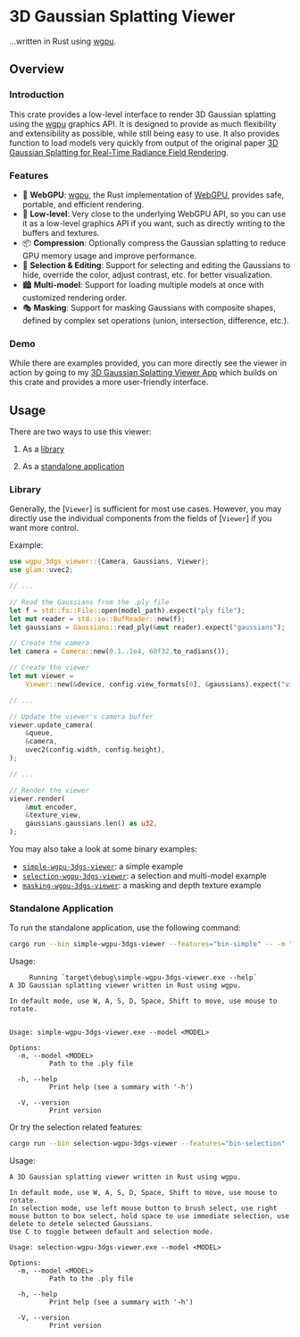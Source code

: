 # 3D Gaussian Splatting Viewer

...written in Rust using [wgpu](https://wgpu.rs/).

## Overview

### Introduction

This crate provides a low-level interface to render 3D Gaussian splatting using the [wgpu](https://wgpu.rs/) graphics API. It is designed to provide as much flexibility and extensibility as possible, while still being easy to use. It also provides function to load models very quickly from output of the original paper [3D Gaussian Splatting for Real-Time Radiance Field Rendering](https://repo-sam.inria.fr/fungraph/3d-gaussian-splatting/).

### Features

- 🎨 **WebGPU**: [wgpu](https://wgpu.rs/), the Rust implementation of [WebGPU](https://www.w3.org/TR/webgpu/), provides safe, portable, and efficient rendering.
- 🤖 **Low-level**: Very close to the underlying WebGPU API, so you can use it as a low-level graphics API if you want, such as directly writing to the buffers and textures.
- 📦 **Compression**: Optionally compress the Gaussian splatting to reduce GPU memory usage and improve performance.
- 🔎 **Selection & Editing**: Support for selecting and editing the Gaussians to hide, override the color, adjust contrast, etc. for better visualization.
- 🏙️ **Multi-model**: Support for loading multiple models at once with customized rendering order.
- 🎭 **Masking**: Support for masking Gaussians with composite shapes, defined by complex set operations (union, intersection, difference, etc.).

### Demo

While there are examples provided, you can more directly see the viewer in action by going to my [3D Gaussian Splatting Viewer App](https://github.com/lioqing/wgpu-3dgs-viewer-app) which builds on this crate and provides a more user-friendly interface.

## Usage

There are two ways to use this viewer:

1. As a [library](#library)

2. As a [standalone application](#standalone-application)

### Library

Generally, the [`Viewer`] is sufficient for most use cases. However, you may directly use the individual components from the fields of [`Viewer`] if you want more control.

Example:

```rust
use wgpu_3dgs_viewer::{Camera, Gaussians, Viewer};
use glam::uvec2;

// ...

// Read the Gaussians from the .ply file
let f = std::fs::File::open(model_path).expect("ply file");
let mut reader = std::io::BufReader::new(f);
let gaussians = Gaussians::read_ply(&mut reader).expect("gaussians");

// Create the camera
let camera = Camera::new(0.1..1e4, 60f32.to_radians());

// Create the viewer
let mut viewer =
    Viewer::new(&device, config.view_formats[0], &gaussians).expect("viewer");

// ...

// Update the viewer's camera buffer
viewer.update_camera(
    &queue,
    &camera,
    uvec2(config.width, config.height),
);

// ...

// Render the viewer
viewer.render(
    &mut encoder,
    &texture_view,
    gaussians.gaussians.len() as u32,
);
```

You may also take a look at some binary examples:

- [`simple-wgpu-3dgs-viewer`](./src/bin/simple.rs): a simple example
- [`selection-wgpu-3dgs-viewer`](./src/bin/selection.rs): a selection and multi-model example
- [`masking-wgpu-3dgs-viewer`](./src/bin/masking.rs): a masking and depth texture example

### Standalone Application

To run the standalone application, use the following command:

```sh
cargo run --bin simple-wgpu-3dgs-viewer --features="bin-simple" -- -m "path/to/model.ply"
```

Usage:

```text
     Running `target\debug\simple-wgpu-3dgs-viewer.exe --help`
A 3D Gaussian splatting viewer written in Rust using wgpu.

In default mode, use W, A, S, D, Space, Shift to move, use mouse to rotate.


Usage: simple-wgpu-3dgs-viewer.exe --model <MODEL>

Options:
  -m, --model <MODEL>
          Path to the .ply file

  -h, --help
          Print help (see a summary with '-h')

  -V, --version
          Print version
```

Or try the selection related features:

```sh
cargo run --bin selection-wgpu-3dgs-viewer --features="bin-selection" -- -m "path/to/model.ply"
```

Usage:

```text
A 3D Gaussian splatting viewer written in Rust using wgpu.

In default mode, use W, A, S, D, Space, Shift to move, use mouse to rotate.
In selection mode, use left mouse button to brush select, use right mouse button to box select, hold space to use immediate selection, use delete to detele selected Gaussians.
Use C to toggle between default and selection mode.

Usage: selection-wgpu-3dgs-viewer.exe --model <MODEL>

Options:
  -m, --model <MODEL>
          Path to the .ply file

  -h, --help
          Print help (see a summary with '-h')

  -V, --version
          Print version
```
